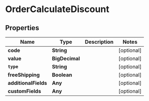 

# OrderCalculateDiscount


## Properties

Name | Type | Description | Notes
------------ | ------------- | ------------- | -------------
**code** | **String** |  |  [optional]
**value** | **BigDecimal** |  |  [optional]
**`type`** | **String** |  |  [optional]
**freeShipping** | **Boolean** |  |  [optional]
**additionalFields** | **Any** |  |  [optional]
**customFields** | **Any** |  |  [optional]



